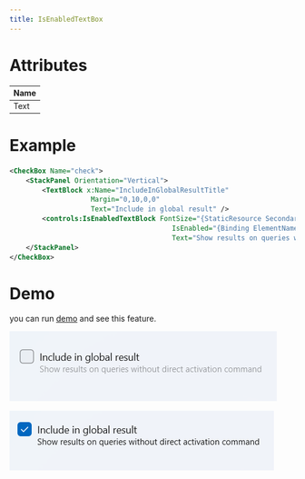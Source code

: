 ```yaml
---
title: IsEnabledTextBox
---
```


# Attributes

| Name |
|-|
|Text|

# Example

```xml
<CheckBox Name="check">
    <StackPanel Orientation="Vertical">
        <TextBlock x:Name="IncludeInGlobalResultTitle"
                    Margin="0,10,0,0"
                    Text="Include in global result" />
        <controls:IsEnabledTextBlock FontSize="{StaticResource SecondaryTextFontSize}"
                                        IsEnabled="{Binding ElementName=check, Path=IsChecked}"
                                        Text="Show results on queries without direct activation command" />
    </StackPanel>
</CheckBox>
```

# Demo
you can run [demo](https://github.com/ghost1372/SettingsUI) and see this feature.

![SettingsUI](https://raw.githubusercontent.com/ghost1372/Resources/main/SettingsUI/Samples/IsEnabledTextBox_UnChecked.png)

![SettingsUI](https://raw.githubusercontent.com/ghost1372/Resources/main/SettingsUI/Samples/IsEnabledTextBox_Checked.png)